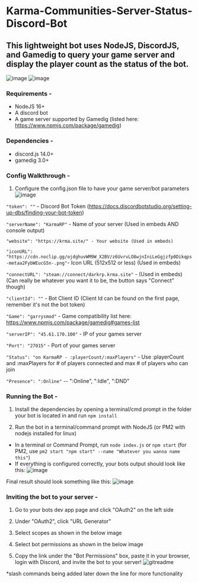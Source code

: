 # Karma-Communities-Server-Status-Discord-Bot
## This lightweight bot uses NodeJS, DiscordJS, and Gamedig to query your game server and display the player count as the status of the bot.

![image](https://user-images.githubusercontent.com/107073565/213132696-41b4c62b-9319-4fe5-8c23-d1688808eceb.png)
![image](https://user-images.githubusercontent.com/107073565/213132811-1441f256-6eb5-4db8-8c79-ca2898437696.png)


### **Requirements -** 
- NodeJS 16+
- A discord bot
- A game server supported by Gamedig (listed here: https://www.npmjs.com/package/gamedig)

### **Dependencies -**
- discord.js 14.0+
- gamedig 3.0+

### **Config Walkthrough -**
1. Configure the config.json file to have your game server/bot parameters
![image](https://user-images.githubusercontent.com/107073565/213130567-0dfaea69-7482-4e5b-b95c-e56e0bf53c29.png)

```"token": ""``` - Discord Bot Token (https://docs.discordbotstudio.org/setting-up-dbs/finding-your-bot-token)

```"serverName": "KarmaRP"``` - Name of your server (Used in embeds AND console output)

```"website": "https://krma.site/" - Your website (Used in embeds)```

```"iconURL": "https://cdn.noclip.gg/ojdghuvWM9W_X2BV/z6UvrvLO8wjnIniLeGgjzfp0Dikqps-metaa2FybWEucG5n-.png"```- Icon URL (512x512 or less) (Used in embeds)

```"connectURL": "steam://connect/darkrp.krma.site"``` - (Used in embeds) (Can really be whatever you want it to be, the button says "Connect" though)

```"clientId": ""``` - Bot Client ID (Client Id can be found on the first page, remember it's not the bot token)

```"Game": "garrysmod"``` - Game compatibility list here: https://www.npmjs.com/package/gamedig#games-list

```"serverIP": "45.61.170.100"``` - IP of your games server

```"Port": "27015"``` - Port of your games server
	
```"Status": "on KarmaRP - :playerCount/:maxPlayers"``` - Use :playerCount and :maxPlayers for # of players connected and max # of players who can join

```"Presence": ":Online"``` -- ":Online", ":Idle", ":DND"

### **Running the Bot -**

1. Install the dependencies by opening a terminal/cmd prompt in the folder your bot is located in and run ```npm install```

2. Run the bot in a terminal/command prompt with NodeJS (or PM2 with nodejs installed for linux)
- In a terminal or Command Prompt, run 
```node index.js``` or ```npm start``` (for PM2, use ```pm2 start "npm start" --name "Whatever you wanna name this"```)
- If everything is configured correctly, your bots output should look like this:
![image](https://user-images.githubusercontent.com/107073565/213130755-2daacb76-b479-446e-b496-3acdd2c87c6d.png)

Final result should look something like this:
![image](https://user-images.githubusercontent.com/107073565/213130875-714302a7-9c3e-439f-b0b0-db23fd487a57.png)

### **Inviting the bot to your server -**

1. Go to your bots dev app page and click "OAuth2" on the left side

2. Under "OAuth2", click "URL Generator"

3. Select scopes as shown in the below image

4. Select bot permissions as shown in the below image

5. Copy the link under the "Bot Permissions" box, paste it in your browser, login with Discord, and invite the bot to your server!
![gitreadme](https://user-images.githubusercontent.com/107073565/213134525-ff29f242-25c8-4e29-ac7c-f348674a7053.png)



*slash commands being added later down the line for more functionality
